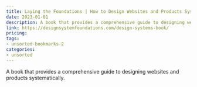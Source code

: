 ```yaml
---
title: Laying the Foundations | How to Design Websites and Products Systematically
date: 2023-01-01
description: A book that provides a comprehensive guide to designing websites and products systematically.
link: https://designsystemfoundations.com/design-systems-book/
pricing: 
tags: 
- unsorted-bookmarks-2 
categories: 
- unsorted 
---
```


A book that provides a comprehensive guide to designing websites and products systematically.
